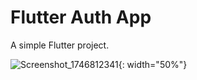 # Flutter Auth App

A simple Flutter project.

![Screenshot_1746812341](https://github.com/user-attachments/assets/7cfc4eaa-48fc-4cbc-a8ce-0ae288792837){: width="50%"}

